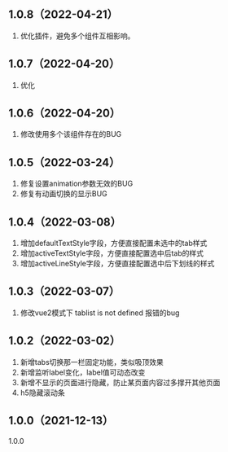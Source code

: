 ## 1.0.8（2022-04-21）
1. 优化插件，避免多个组件互相影响。
## 1.0.7（2022-04-20）
1. 优化
## 1.0.6（2022-04-20）
1. 修改使用多个该组件存在的BUG
## 1.0.5（2022-03-24）
1. 修复设置animation参数无效的BUG
2. 修复有动画切换的显示BUG
## 1.0.4（2022-03-08）
1. 增加defaultTextStyle字段，方便直接配置未选中的tab样式
2. 增加activeTextStyle字段，方便直接配置选中后tab的样式
3. 增加activeLineStyle字段，方便直接配置选中后下划线的样式
## 1.0.3（2022-03-07）
1. 修改vue2模式下 tablist is not defined 报错的bug
## 1.0.2（2022-03-02）
1. 新增tabs切换那一栏固定功能，类似吸顶效果
2. 新增监听label变化，label值可动态改变
3. 新增不显示的页面进行隐藏，防止某页面内容过多撑开其他页面
4. h5隐藏滚动条
## 1.0.0（2021-12-13）
1.0.0
